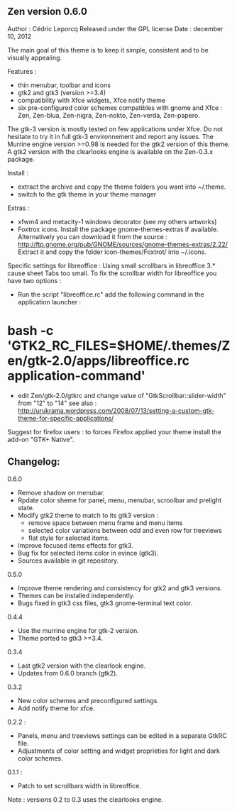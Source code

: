 Zen version 0.6.0
-----------------

Author : Cédric Leporcq
Released under the GPL license
Date : december 10, 2012

The main goal of this theme is to keep it simple, consistent and to be visually appealing.

Features :
 - thin menubar, toolbar and icons
 - gtk2 and gtk3 (version >=3.4)
 - compatibility with Xfce widgets, Xfce notify theme
 - six pre-configured color schemes compatibles with gnome and Xfce : Zen, Zen-blua, Zen-nigra, Zen-nokto, Zen-verda, Zen-papero.

The gtk-3 version is mostly tested on few applications under Xfce. Do not hesitate to try it in full gtk-3 environnement and report any issues.
The Murrine engine version >=0.98 is needed for the gtk2 version of this theme. A gtk2 version with the clearlooks engine is available on the Zen-0.3.x package.

Install :
 - extract the archive and copy the theme folders you want into ~/.theme.
 - switch to the gtk theme in your theme manager

Extras :
 - xfwm4 and metacity-1 windows decorator (see my others artworks)
 - Foxtrox icons. Install the package gnome-themes-extras if available. 
Alternatively you can download it from the source : http://ftp.gnome.org/pub/GNOME/sources/gnome-themes-extras/2.22/
Extract it and copy the folder icon-themes/Foxtrot/ into ~/.icons.

Specific settings for libreoffice :
Using small scrollbars in libreoffice 3.* cause sheet Tabs too small.
To fix the scrollbar width for libreoffice you have two options :
 - Run the script "libreoffice.rc"
add the following command in the application launcher :
# bash -c 'GTK2_RC_FILES=$HOME/.themes/Zen/gtk-2.0/apps/libreoffice.rc application-command'
 - edit Zen/gtk-2.0/gtkrc and change value of "GtkScrollbar::slider-width" from "12" to "14"
see also :
http://urukrama.wordpress.com/2008/07/13/setting-a-custom-gtk-theme-for-specific-applications/

Suggest for firefox users : to forces Firefox applied your theme install the add-on "GTK+ Native".

Changelog:
----------

0.6.0
- Remove shadow on menubar.
- Rpdate color sheme for panel, menu, menubar, scroolbar and prelight state.
- Modify gtk2 theme to match to its gtk3 version :
	- remove space between menu frame and menu items
	- selected color variations between odd and even row for treeviews
	- flat style for selected items.
- Improve focused items effects for gtk3.
- Bug fix for selected items color in evince (gtk3).
- Sources available in git repository.

0.5.0
- Improve theme rendering and consistency for gtk2 and gtk3 versions.
- Themes can be installed independently.
- Bugs fixed in gtk3 css files, gtk3 gnome-terminal text color.

0.4.4
- Use the murrine engine for gtk-2 version.
- Theme ported to gtk3 >=3.4.

0.3.4
- Last gtk2 version with the clearlook engine.
- Updates from 0.6.0 branch (gtk2).

0.3.2
- New color schemes and preconfigured settings.
- Add notify theme for xfce.

0.2.2 :
- Panels, menu and treeviews settings can be edited in a separate GtkRC file.
- Adjustments of color setting and widget proprieties for light and dark color schemes.

0.1.1 :
- Patch to set scrollbars width in libreoffice.

Note : versions 0.2 to 0.3 uses the clearlooks engine.

